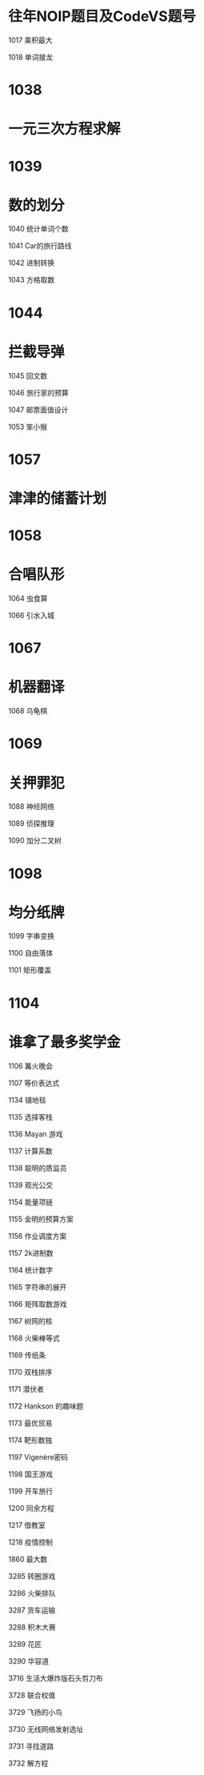 # 往年NOIP题目及CodeVS题号

1017
乘积最大

1018
单词接龙

# 1038
# 一元三次方程求解

# 1039
# 数的划分

1040
统计单词个数

1041
Car的旅行路线

1042
进制转换

1043
方格取数

# 1044
# 拦截导弹

1045
回文数

1046
旅行家的预算

1047
邮票面值设计

1053
笨小猴

# 1057
# 津津的储蓄计划

# 1058
# 合唱队形

1064
虫食算

1066
引水入城

# 1067
# 机器翻译

1068
乌龟棋

# 1069
# 关押罪犯

1088
神经网络

1089
侦探推理

1090
加分二叉树

# 1098
# 均分纸牌

1099
字串变换

1100
自由落体

1101
矩形覆盖

# 1104
# 谁拿了最多奖学金

1106
篝火晚会

1107
等价表达式

1134
铺地毯

1135
选择客栈

1136
Mayan 游戏

1137
计算系数

1138
聪明的质监员

1139
观光公交

1154
能量项链

1155
金明的预算方案

1156
作业调度方案

1157
2k进制数

1164
统计数字

1165
字符串的展开

1166
矩阵取数游戏

1167
树网的核

1168
火柴棒等式

1169
传纸条

1170
双栈排序

1171
潜伏者

1172
Hankson 的趣味题

1173
最优贸易

1174
靶形数独

1197
Vigenère密码

1198
国王游戏

1199
开车旅行

1200
同余方程

1217
借教室

1218
疫情控制

1860
最大数

3285
转圈游戏

3286
火柴排队

3287
货车运输

3288
积木大赛

3289
花匠

3290
华容道

3716
生活大爆炸版石头剪刀布

3728
联合权值

3729
飞扬的小鸟

3730
无线网络发射选址

3731
寻找道路

3732
解方程



